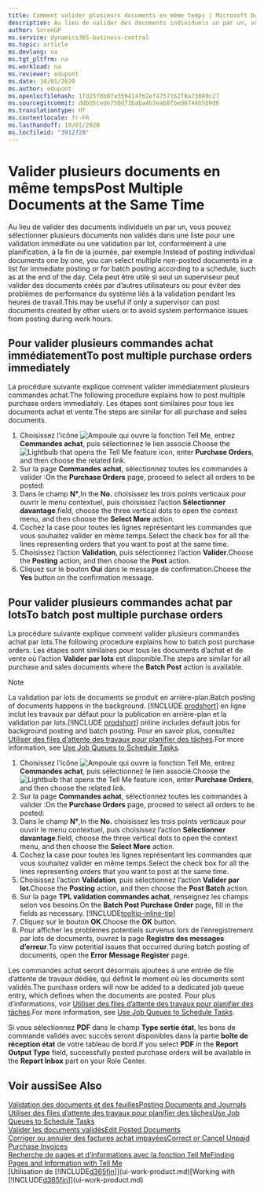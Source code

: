 ```yaml
---
title: Comment valider plusieurs documents en même temps | Microsoft Docs
description: Au lieu de valider des documents individuels un par un, vous pouvez sélectionner plusieurs documents non validés dans une liste afin de les valider par lots, soit pour une validation immédiate, soit pour qu’elle soit planifiée, par exemple, à la fin de la journée.
author: SorenGP
ms.service: dynamics365-business-central
ms.topic: article
ms.devlang: na
ms.tgt_pltfrm: na
ms.workload: na
ms.reviewer: edupont
ms.date: 10/01/2020
ms.author: edupont
ms.openlocfilehash: 1fd25f8b07a359414f62ef4757162f8a73889c27
ms.sourcegitcommit: ddbb5cede750df1baba4b3eab8fbed6744b5b9d6
ms.translationtype: HT
ms.contentlocale: fr-FR
ms.lasthandoff: 10/01/2020
ms.locfileid: "3912720"
---
```

# <a name="post-multiple-documents-at-the-same-time"></a><span data-ttu-id="d6cc5-103">Valider plusieurs documents en même temps</span><span class="sxs-lookup"><span data-stu-id="d6cc5-103">Post Multiple Documents at the Same Time</span></span>

<span data-ttu-id="d6cc5-104">Au lieu de valider des documents individuels un par un, vous pouvez sélectionner plusieurs documents non validés dans une liste pour une validation immédiate ou une validation par lot, conformément à une planification, à la fin de la journée, par exemple.</span><span class="sxs-lookup"><span data-stu-id="d6cc5-104">Instead of posting individual documents one by one, you can select multiple non-posted documents in a list for immediate posting or for batch posting according to a schedule, such as at the end of the day.</span></span> <span data-ttu-id="d6cc5-105">Cela peut être utile si seul un superviseur peut valider des documents créés par d’autres utilisateurs ou pour éviter des problèmes de performance du système liés à la validation pendant les heures de travail.</span><span class="sxs-lookup"><span data-stu-id="d6cc5-105">This may be useful if only a supervisor can post documents created by other users or to avoid system performance issues from posting during work hours.</span></span>

## <a name="to-post-multiple-purchase-orders-immediately"></a><span data-ttu-id="d6cc5-106">Pour valider plusieurs commandes achat immédiatement</span><span class="sxs-lookup"><span data-stu-id="d6cc5-106">To post multiple purchase orders immediately</span></span>

<span data-ttu-id="d6cc5-107">La procédure suivante explique comment valider immédiatement plusieurs commandes achat.</span><span class="sxs-lookup"><span data-stu-id="d6cc5-107">The following procedure explains how to post multiple purchase orders immediately.</span></span> <span data-ttu-id="d6cc5-108">Les étapes sont similaires pour tous les documents achat et vente.</span><span class="sxs-lookup"><span data-stu-id="d6cc5-108">The steps are similar for all purchase and sales documents.</span></span>

1. <span data-ttu-id="d6cc5-109">Choisissez l’icône ![Ampoule qui ouvre la fonction Tell Me](media/ui-search/search_small.png "Dites-moi ce que vous voulez faire"), entrez **Commandes achat**, puis sélectionnez le lien associé.</span><span class="sxs-lookup"><span data-stu-id="d6cc5-109">Choose the ![Lightbulb that opens the Tell Me feature](media/ui-search/search_small.png "Tell me what you want to do") icon, enter **Purchase Orders**, and then choose the related link.</span></span>
2. <span data-ttu-id="d6cc5-110">Sur la page **Commandes achat**, sélectionnez toutes les commandes à valider :</span><span class="sxs-lookup"><span data-stu-id="d6cc5-110">On the **Purchase Orders** page, proceed to select all orders to be posted:</span></span>
3. <span data-ttu-id="d6cc5-111">Dans le champ **N°**,</span><span class="sxs-lookup"><span data-stu-id="d6cc5-111">In the **No.**</span></span> <span data-ttu-id="d6cc5-112">choisissez les trois points verticaux pour ouvrir le menu contextuel, puis choisissez l’action **Sélectionner davantage**.</span><span class="sxs-lookup"><span data-stu-id="d6cc5-112">field, choose the three vertical dots to open the context menu, and then choose the **Select More** action.</span></span>
4. <span data-ttu-id="d6cc5-113">Cochez la case pour toutes les lignes représentant les commandes que vous souhaitez valider en même temps.</span><span class="sxs-lookup"><span data-stu-id="d6cc5-113">Select the check box for all the lines representing orders that you want to post at the same time.</span></span>
5. <span data-ttu-id="d6cc5-114">Choisissez l’action **Validation**, puis sélectionnez l’action **Valider**.</span><span class="sxs-lookup"><span data-stu-id="d6cc5-114">Choose the **Posting** action, and then choose the **Post** action.</span></span>
6. <span data-ttu-id="d6cc5-115">Cliquez sur le bouton **Oui** dans le message de confirmation.</span><span class="sxs-lookup"><span data-stu-id="d6cc5-115">Choose the **Yes** button on the confirmation message.</span></span>

## <a name="to-batch-post-multiple-purchase-orders"></a><span data-ttu-id="d6cc5-116">Pour valider plusieurs commandes achat par lots</span><span class="sxs-lookup"><span data-stu-id="d6cc5-116">To batch post multiple purchase orders</span></span>

<span data-ttu-id="d6cc5-117">La procédure suivante explique comment valider plusieurs commandes achat par lots.</span><span class="sxs-lookup"><span data-stu-id="d6cc5-117">The following procedure explains how to batch post purchase orders.</span></span> <span data-ttu-id="d6cc5-118">Les étapes sont similaires pour tous les documents d’achat et de vente où l’action **Valider par lots** est disponible.</span><span class="sxs-lookup"><span data-stu-id="d6cc5-118">The steps are similar for all purchase and sales documents where the **Batch Post** action is available.</span></span>

> [!NOTE]
> <span data-ttu-id="d6cc5-119">La validation par lots de documents se produit en arrière-plan.</span><span class="sxs-lookup"><span data-stu-id="d6cc5-119">Batch posting of documents happens in the background.</span></span> <span data-ttu-id="d6cc5-120">[!INCLUDE [prodshort](includes/prodshort.md)] en ligne inclut les travaux par défaut pour la publication en arrière-plan et la validation par lots.</span><span class="sxs-lookup"><span data-stu-id="d6cc5-120">[!INCLUDE [prodshort](includes/prodshort.md)] online includes default jobs for background posting and batch posting.</span></span> <span data-ttu-id="d6cc5-121">Pour en savoir plus, consultez [Utiliser des files d’attente des travaux pour planifier des tâches](admin-job-queues-schedule-tasks.md).</span><span class="sxs-lookup"><span data-stu-id="d6cc5-121">For more information, see [Use Job Queues to Schedule Tasks](admin-job-queues-schedule-tasks.md).</span></span>

1. <span data-ttu-id="d6cc5-122">Choisissez l’icône ![Ampoule qui ouvre la fonction Tell Me](media/ui-search/search_small.png "Dites-moi ce que vous voulez faire"), entrez **Commandes achat**, puis sélectionnez le lien associé.</span><span class="sxs-lookup"><span data-stu-id="d6cc5-122">Choose the ![Lightbulb that opens the Tell Me feature](media/ui-search/search_small.png "Tell me what you want to do") icon, enter **Purchase Orders**, and then choose the related link.</span></span>  
2. <span data-ttu-id="d6cc5-123">Sur la page **Commandes achat**, sélectionnez toutes les commandes à valider :</span><span class="sxs-lookup"><span data-stu-id="d6cc5-123">On the **Purchase Orders** page, proceed to select all orders to be posted:</span></span>
3. <span data-ttu-id="d6cc5-124">Dans le champ **N°**,</span><span class="sxs-lookup"><span data-stu-id="d6cc5-124">In the **No.**</span></span> <span data-ttu-id="d6cc5-125">choisissez les trois points verticaux pour ouvrir le menu contextuel, puis choisissez l’action **Sélectionner davantage**.</span><span class="sxs-lookup"><span data-stu-id="d6cc5-125">field, choose the three vertical dots to open the context menu, and then choose the **Select More** action.</span></span>
4. <span data-ttu-id="d6cc5-126">Cochez la case pour toutes les lignes représentant les commandes que vous souhaitez valider en même temps.</span><span class="sxs-lookup"><span data-stu-id="d6cc5-126">Select the check box for all the lines representing orders that you want to post at the same time.</span></span>
5. <span data-ttu-id="d6cc5-127">Choisissez l’action **Validation**, puis sélectionnez l’action **Valider par lot**.</span><span class="sxs-lookup"><span data-stu-id="d6cc5-127">Choose the **Posting** action, and then choose the **Post Batch** action.</span></span>
6. <span data-ttu-id="d6cc5-128">Sur la page **TPL validation commandes achat**, renseignez les champs selon vos besoins.</span><span class="sxs-lookup"><span data-stu-id="d6cc5-128">On the **Batch Post Purchase Order** page, fill in the fields as necessary.</span></span> [!INCLUDE[tooltip-inline-tip](includes/tooltip-inline-tip_md.md)]
7. <span data-ttu-id="d6cc5-129">Cliquez sur le bouton **OK**.</span><span class="sxs-lookup"><span data-stu-id="d6cc5-129">Choose the **OK** button.</span></span>
8. <span data-ttu-id="d6cc5-130">Pour afficher les problèmes potentiels survenus lors de l’enregistrement par lots de documents, ouvrez la page **Registre des messages d’erreur**.</span><span class="sxs-lookup"><span data-stu-id="d6cc5-130">To view potential issues that occurred during batch posting of documents, open the **Error Message Register** page.</span></span>

<span data-ttu-id="d6cc5-131">Les commandes achat seront désormais ajoutées à une entrée de file d’attente de travaux dédiée, qui définit le moment où les documents sont validés.</span><span class="sxs-lookup"><span data-stu-id="d6cc5-131">The purchase orders will now be added to a dedicated job queue entry, which defines when the documents are posted.</span></span> <span data-ttu-id="d6cc5-132">Pour plus d’informations, voir [Utiliser des files d’attente des travaux pour planifier des tâches](admin-job-queues-schedule-tasks.md).</span><span class="sxs-lookup"><span data-stu-id="d6cc5-132">For more information, see [Use Job Queues to Schedule Tasks](admin-job-queues-schedule-tasks.md).</span></span>

<span data-ttu-id="d6cc5-133">Si vous sélectionnez **PDF** dans le champ **Type sortie état**, les bons de commande validés avec succès seront disponibles dans la partie **boîte de réception état** de votre tableau de bord.</span><span class="sxs-lookup"><span data-stu-id="d6cc5-133">If you select **PDF** in the **Report Output Type** field, successfully posted purchase orders will be available in the **Report Inbox** part on your Role Center.</span></span>

## <a name="see-also"></a><span data-ttu-id="d6cc5-134">Voir aussi</span><span class="sxs-lookup"><span data-stu-id="d6cc5-134">See Also</span></span>

[<span data-ttu-id="d6cc5-135">Validation des documents et des feuilles</span><span class="sxs-lookup"><span data-stu-id="d6cc5-135">Posting Documents and Journals</span></span>](ui-post-documents-journals.md)  
[<span data-ttu-id="d6cc5-136">Utiliser des files d’attente des travaux pour planifier des tâches</span><span class="sxs-lookup"><span data-stu-id="d6cc5-136">Use Job Queues to Schedule Tasks</span></span>](admin-job-queues-schedule-tasks.md)  
[<span data-ttu-id="d6cc5-137">Valider les documents validés</span><span class="sxs-lookup"><span data-stu-id="d6cc5-137">Edit Posted Documents</span></span>](across-edit-posted-document.md)  
[<span data-ttu-id="d6cc5-138">Corriger ou annuler des factures achat impayées</span><span class="sxs-lookup"><span data-stu-id="d6cc5-138">Correct or Cancel Unpaid Purchase Invoices</span></span>](purchasing-how-correct-cancel-unpaid-purchase-invoices.md)  
[<span data-ttu-id="d6cc5-139">Recherche de pages et d’informations avec la fonction Tell Me</span><span class="sxs-lookup"><span data-stu-id="d6cc5-139">Finding Pages and Information with Tell Me</span></span>](ui-search.md)  
<span data-ttu-id="d6cc5-140">[Utilisation de [!INCLUDE[d365fin](includes/d365fin_md.md)]](ui-work-product.md)</span><span class="sxs-lookup"><span data-stu-id="d6cc5-140">[Working with [!INCLUDE[d365fin](includes/d365fin_md.md)]](ui-work-product.md)</span></span>

